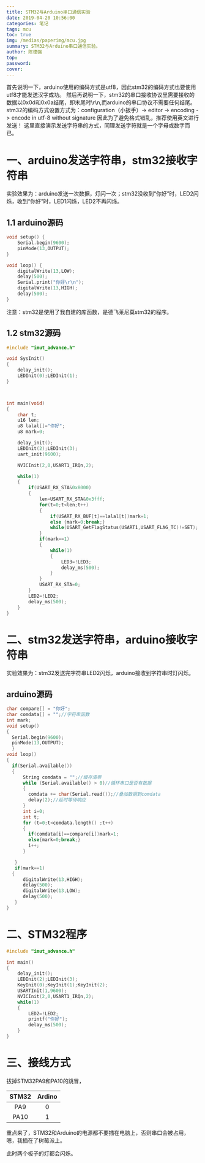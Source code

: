 ```yaml
---
title: STM32与Arduino串口通信实验
date: 2019-04-20 10:56:00
categories: 笔记
tags: mcu
toc: true
img: /medias/paperimg/mcu.jpg
summary: STM32与Arduino串口通信实验。
author: 陈德强
top: 
password: 
cover: 
---
```


首先说明一下，arduino使用的编码方式是utf8，因此stm32的编码方式也要使用utf8才能发送汉字成功。
然后再说明一下，stm32的串口接收协议里需要接收的数据以0x0d和0x0a结尾，即末尾时\r\n,而arduino的串口协议不需要任何结尾。
stm32的编码方式设置方式为：configuration（小扳手）-> editor -> encoding -> encode in utf-8 without signature
因此为了避免格式错乱，推荐使用英文进行发送！
这里直接演示发送字符串的方式，同理发送字符就是一个字母或数字而已。

# 一、arduino发送字符串，stm32接收字符串
实验效果为：arduino发送一次数据，灯闪一次；stm32没收到“你好”时，LED2闪烁，收到“你好”时，LED1闪烁，LED2不再闪烁。

## 1.1 arduino源码
```c
void setup() {
	Serial.begin(9600);
	pinMode(13,OUTPUT);
}

void loop() {
	digitalWrite(13,LOW);
	delay(500);
	Serial.print("你好\r\n");
	digitalWrite(13,HIGH);
	delay(500);
}
```


注意：stm32是使用了我自建的库函数，是德飞莱尼莫stm32的程序。
## 1.2 stm32源码
```c
#include "imut_advance.h"

void SysInit()
{
	delay_init();                       		                        
	LEDInit(0);LEDInit(1);            	                                                          
}



int main(void)
{		
 	char t;  
	u16 len;	
	u8 lalal[]="你好";
	u8 mark=0;

	delay_init();	    	   	 
	LEDInit(2);LEDInit(3); 
	uart_init(9600);

	NVICInit(2,0,USART1_IRQn,2);

 	while(1)
	{
		if(USART_RX_STA&0x8000)
		{					   
			len=USART_RX_STA&0x3fff;
			for(t=0;t<len;t++)
			{
				if(USART_RX_BUF[t]==lalal[t])mark=1;
				else {mark=0;break;}			
				while(USART_GetFlagStatus(USART1,USART_FLAG_TC)!=SET);
			}
			if(mark==1)
			{
				while(1)
				{
					LED3=!LED3;
					delay_ms(500);
				}
			}
			USART_RX_STA=0;
		}	 		
		LED2=!LED2;
		delay_ms(500);	
	}
}
```

# 二、stm32发送字符串，arduino接收字符串
实验效果为：stm32发送完字符串LED2闪烁，arduino接收到字符串时灯闪烁。

## arduino源码
```c
char compare[] = "你好";
char comdata[] = "";//字符串函数
int mark;
void setup()
{
  Serial.begin(9600);
  pinMode(13,OUTPUT);
  }
void loop()
{
  if(Serial.available())
  {
      String comdata = "";//缓存清零
      while (Serial.available() > 0)//循环串口是否有数据
      {
        comdata += char(Serial.read());//叠加数据到comdata
        delay(2);//延时等待响应
      } 
      int i=0;
      int t;
      for (t=0;t<comdata.length() ;t++)
      {
        if(comdata[i]==compare[i])mark=1;
        else{mark=0;break;}
        i++;
      }

   }
   if(mark==1)
  {
      digitalWrite(13,HIGH);
      delay(500);
      digitalWrite(13,LOW);
      delay(500);
   } 
}
```

# 二、STM32程序

```c
#include "imut_advance.h"

int main()
{
	delay_init();                       		                        
	LEDInit(2);LEDInit(3);            		                          
	KeyInit(0);KeyInit(1);KeyInit(2); 		                          
	USARTInit(1,9600);                		                        
    NVICInit(2,0,USART1_IRQn,2); 
	while(1)
	{	
		LED2=!LED2;
		printf("你好");
		delay_ms(500);
	}
}
```

# 三、接线方式

拔掉STM32PA9和PA10的跳冒，

|STM32|Ardino|
|:-------:|:-------:|
|PA9|0|
|PA10|1|

重点来了，STM32和Arduino的电源都不要插在电脑上，否则串口会被占用，嗯，我插在了树莓派上。

此时两个板子的灯都会闪烁。